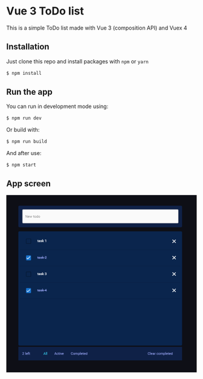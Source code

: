 # Vue 3 ToDo list

This is a simple ToDo list made with Vue 3 (composition API) and Vuex 4

## Installation

Just clone this repo and install packages with  `npm` or `yarn`

```bash
$ npm install
```

## Run the app

You can run in development mode using:

```bash
$ npm run dev
```

Or build with:

```bash
$ npm run build
```

And after use:

```bash
$ npm start
```

## App screen

![](./screen.png)

